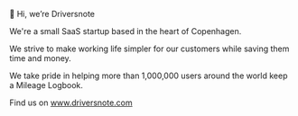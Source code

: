👋 Hi, we’re Driversnote

We're a small SaaS startup based in the heart of Copenhagen. 

We strive to make working life simpler for our customers while saving them time and money. 

We take pride in helping more than 1,000,000 users around the world keep a Mileage Logbook.

Find us on www.driversnote.com
<!---
driversnote/driversnote is a ✨ special ✨ repository because its `README.md` (this file) appears on your GitHub profile.
You can click the Preview link to take a look at your changes.
--->
